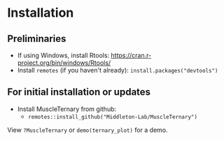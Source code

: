 # Installation

## Preliminaries

- If using Windows, install Rtools: https://cran.r-project.org/bin/windows/Rtools/
- Install `remotes` (if you haven't already): `install.packages("devtools")`

## For initial installation or updates

- Install MuscleTernary from github:
	- `remotes::install_github("Middleton-Lab/MuscleTernary")`

View `?MuscleTernary` or `demo(ternary_plot)` for a demo.
